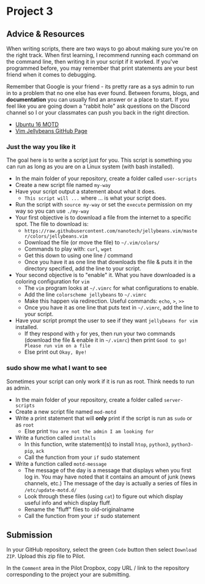 # Project 3


## Advice & Resources

When writing scripts, there are two ways to go about making sure you're on the right track.  When first learning, I recommend running each command on the command line, then writing it in your script if it worked.  If you've programmed before, you may remember that print statements are your best friend when it comes to debugging.

Remember that Google is your friend - its pretty rare as a sys admin to run in to a problem that no one else has ever found.  Between forums, blogs, and **documentation** you can usually find an answer or a place to start.  If you feel like you are going down a "rabbit hole" ask questions on the Discord channel so I or your classmates can push you back in the right direction.

- [Ubuntu 16 MOTD](https://oitibs.com/ubuntu-16-04-dynamic-motd/)
- [Vim Jellybeans GitHub Page](https://github.com/nanotech/jellybeans.vim)

### Just the way you like it

The goal here is to write a script just for you.  This script is something you can run as long as you are on a Linux system (with bash installed).  

- In the main folder of your repository, create a folder called `user-scripts`
- Create a new script file named `my-way`
- Have your script output a statement about what it does.
  - `This script will ...` where ... is what your script does.
- Run the script with `source my-way` or set the `execute` permission on my way so you can use `./my-way`
- Your first objective is to download a file from the internet to a specific spot.  The file to download is: 
  - `https://raw.githubusercontent.com/nanotech/jellybeans.vim/master/colors/jellybeans.vim`
  - Download the file (or move the file) to `~/.vim/colors/`
  - Commands to play with: `curl`, `wget`
  - Get this down to using one line / command
  - Once you have it as one line that downloads the file & puts it in the directory specified, add the line to your script.
- Your second objective is to "enable" it.  What you have downloaded is a coloring configuration for `vim`
  - The `vim` program looks at `~/.vimrc` for what configurations to enable.
  - Add the line `colorscheme jellybeans` to `~/.vimrc`
  - Make this happen via redirection.  Useful commands: `echo`, `>`, `>>`
  - Once you have it as one line that puts text in `~/.vimrc`, add the line to your script.
- Have your script prompt the user to see if they want `jellybeans for vim` installed.
  - If they respond with `y` for yes, then run your two commands (download the file & enable it in `~/.vimrc`) then print `Good to go!  Please run vim on a file`
  - Else print out `Okay, Bye!`

### sudo show me what I want to see

Sometimes your script can only work if it is run as root.  Think needs to run as admin.

- In the main folder of your repository, create a folder called `server-scripts`
- Create a new script file named `mod-motd`
- Write a print statement that will **only** print if the script is run as `sudo` or as `root`
  - Else print `You are not the admin I am looking for`
- Write a function called `installs`
  - In this function, write statement(s) to install `htop`, `python3`, `python3-pip`, `ack`
  - Call the function from your `if` sudo statement
- Write a function called `motd-message`
  - The message of the day is a message that displays when you first log in.  You may have noted that it contains an amount of junk (news channels, etc.)  The message of the day is actually a series of files in `/etc/update-motd.d/`
  - Look through these files (using `cat`) to figure out which display useful info and which display fluff.
  - Rename the "fluff" files to old-originalname
  - Call the function from your `if` sudo statement


## Submission

In your GitHub repository, select the green `Code` button then select `Download ZIP`. Upload this zip file to Pilot.

In the `Comment` area in the Pilot Dropbox, copy URL / link to the repository corresponding to the project your are submitting.
